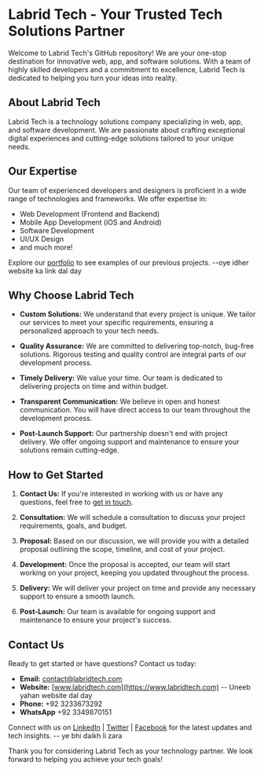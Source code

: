 # Labrid Tech - Your Trusted Tech Solutions Partner

Welcome to Labrid Tech's GitHub repository! We are your one-stop destination for innovative web, app, and software solutions. With a team of highly skilled developers and a commitment to excellence, Labrid Tech is dedicated to helping you turn your ideas into reality.



## About Labrid Tech

Labrid Tech is a technology solutions company specializing in web, app, and software development. We are passionate about crafting exceptional digital experiences and cutting-edge solutions tailored to your unique needs.

## Our Expertise

Our team of experienced developers and designers is proficient in a wide range of technologies and frameworks. We offer expertise in:
- Web Development (Frontend and Backend)
- Mobile App Development (iOS and Android)
- Software Development
- UI/UX Design
- and much more!

Explore our [portfolio](https://yourdomain.com/portfolio) to see examples of our previous projects.        --oye idher website ka link dal day

## Why Choose Labrid Tech

- **Custom Solutions:** We understand that every project is unique. We tailor our services to meet your specific requirements, ensuring a personalized approach to your tech needs.

- **Quality Assurance:** We are committed to delivering top-notch, bug-free solutions. Rigorous testing and quality control are integral parts of our development process.

- **Timely Delivery:** We value your time. Our team is dedicated to delivering projects on time and within budget.

- **Transparent Communication:** We believe in open and honest communication. You will have direct access to our team throughout the development process.

- **Post-Launch Support:** Our partnership doesn't end with project delivery. We offer ongoing support and maintenance to ensure your solutions remain cutting-edge.

## How to Get Started

1. **Contact Us:** If you're interested in working with us or have any questions, feel free to [get in touch](labridtech@gmail.com).

2. **Consultation:** We will schedule a consultation to discuss your project requirements, goals, and budget.

3. **Proposal:** Based on our discussion, we will provide you with a detailed proposal outlining the scope, timeline, and cost of your project.

4. **Development:** Once the proposal is accepted, our team will start working on your project, keeping you updated throughout the process.

5. **Delivery:** We will deliver your project on time and provide any necessary support to ensure a smooth launch.

6. **Post-Launch:** Our team is available for ongoing support and maintenance to ensure your project's success.

## Contact Us

Ready to get started or have questions? Contact us today:

- **Email:** [contact@labridtech.com](labridtech@gmail.com)
- **Website:** [www.labridtech.com](https://www.labridtech.com)            --  Uneeb yahan website dal day
- **Phone:** +92 3233673292
- **WhatsApp** +92 3349870151

Connect with us on [LinkedIn](https://www.linkedin.com/company/LabridTech) | [Twitter](https://twitter.com/labridtech) | [Facebook](https://www.facebook.com/labridtech) for the latest updates and tech insights. -- ye bhi daikh li zara

Thank you for considering Labrid Tech as your technology partner. We look forward to helping you achieve your tech goals!


<!---
LabridTech/LabridTech is a ✨ special ✨ repository because its `README.md` (this file) appears on your GitHub profile.
You can click the Preview link to take a look at your changes.
--->
